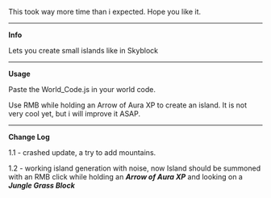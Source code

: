 This took way more time than i expected. Hope you like it.
***
**Info**

Lets you create small islands like in Skyblock
***
**Usage**

Paste the World_Code.js in your world code.

Use RMB while holding an Arrow of Aura XP to create an island. It is not very cool yet, but i will improve it ASAP.

***
**Change Log**

1.1 - crashed update, a try to add mountains.

1.2 - working island generation with noise, now Island should be summoned with an RMB click while holding an ***Arrow of Aura XP*** and looking on a ***Jungle Grass Block***
